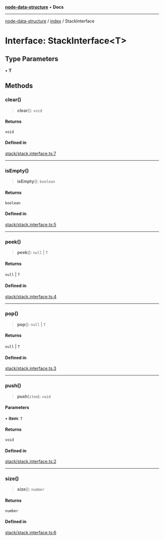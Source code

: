 [**node-data-structure**](../../README.md) • **Docs**

***

[node-data-structure](../../modules.md) / [index](../README.md) / StackInterface

# Interface: StackInterface\<T\>

## Type Parameters

• **T**

## Methods

### clear()

> **clear**(): `void`

#### Returns

`void`

#### Defined in

[stack/stack.interface.ts:7](https://github.com/jun-young1993/data-structure/blob/390429224bd67d7bf107be068638a90c2f060f71/src/stack/stack.interface.ts#L7)

***

### isEmpty()

> **isEmpty**(): `boolean`

#### Returns

`boolean`

#### Defined in

[stack/stack.interface.ts:5](https://github.com/jun-young1993/data-structure/blob/390429224bd67d7bf107be068638a90c2f060f71/src/stack/stack.interface.ts#L5)

***

### peek()

> **peek**(): `null` \| `T`

#### Returns

`null` \| `T`

#### Defined in

[stack/stack.interface.ts:4](https://github.com/jun-young1993/data-structure/blob/390429224bd67d7bf107be068638a90c2f060f71/src/stack/stack.interface.ts#L4)

***

### pop()

> **pop**(): `null` \| `T`

#### Returns

`null` \| `T`

#### Defined in

[stack/stack.interface.ts:3](https://github.com/jun-young1993/data-structure/blob/390429224bd67d7bf107be068638a90c2f060f71/src/stack/stack.interface.ts#L3)

***

### push()

> **push**(`item`): `void`

#### Parameters

• **item**: `T`

#### Returns

`void`

#### Defined in

[stack/stack.interface.ts:2](https://github.com/jun-young1993/data-structure/blob/390429224bd67d7bf107be068638a90c2f060f71/src/stack/stack.interface.ts#L2)

***

### size()

> **size**(): `number`

#### Returns

`number`

#### Defined in

[stack/stack.interface.ts:6](https://github.com/jun-young1993/data-structure/blob/390429224bd67d7bf107be068638a90c2f060f71/src/stack/stack.interface.ts#L6)

